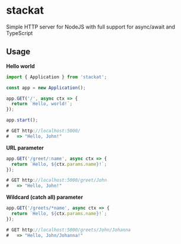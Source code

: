 # stackat

Simple HTTP server for NodeJS with full support for async/await and TypeScript


## Usage

**Hello world**

```typescript
import { Application } from 'stackat';

const app = new Application();

app.GET('/', async ctx => {
  return `Hello, world!`;
});

app.start();

# GET http://localhost:5000/
#   => "Hello, John!"
```

**URL parameter**

```typescript
app.GET('/greet/:name', async ctx => {
  return `Hello, ${ctx.params.name}!`;
});

# GET http://localhost:5000/greet/John
#   => "Hello, John!"
```

**Wildcard (catch all) parameter**

```typescript
app.GET('/greets/*name', async ctx => {
  return `Hello, ${ctx.params.name}!`;
});

# GET http://localhost:5000/greets/John/Johanna
#   => "Hello, John/Johanna!"
```

